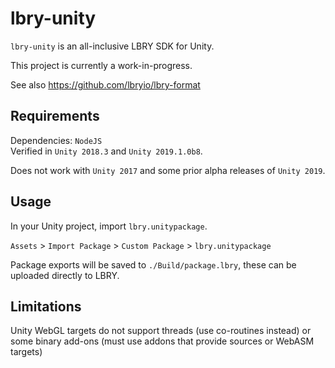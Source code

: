 # lbry-unity

`lbry-unity` is an all-inclusive LBRY SDK for Unity.

This project is currently a work-in-progress.

See also https://github.com/lbryio/lbry-format

## Requirements

Dependencies: `NodeJS`  
Verified in `Unity 2018.3` and `Unity 2019.1.0b8`.  
  
Does not work with `Unity 2017` and some prior alpha releases of `Unity 2019`.

## Usage

In your Unity project, import `lbry.unitypackage`.

`Assets` > `Import Package` > `Custom Package` > `lbry.unitypackage`

Package exports will be saved to `./Build/package.lbry`, these can be uploaded directly to LBRY.

## Limitations

Unity WebGL targets do not support threads (use co-routines instead) or some binary add-ons (must use addons that provide sources or WebASM targets)
